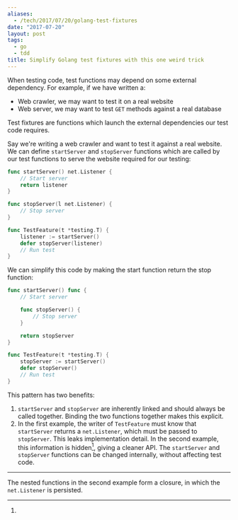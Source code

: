 ```yaml
---
aliases:
  - /tech/2017/07/20/golang-test-fixtures
date: "2017-07-20"
layout: post
tags:
  - go
  - tdd
title: Simplify Golang test fixtures with this one weird trick
---
```


When testing code, test functions may depend on some external dependency. For
example, if we have written a:

- Web crawler, we may want to test it on a real website
- Web server, we may want to test `GET` methods against a real database

Test fixtures are functions which launch the external dependencies our test code
requires.

Say we're writing a web crawler and want to test it against a real website. We
can define `startServer` and `stopServer` functions which are called by our test
functions to serve the website required for our testing:

```go
func startServer() net.Listener {
    // Start server
    return listener
}

func stopServer(l net.Listener) {
    // Stop server
}

func TestFeature(t *testing.T) {
    listener := startServer()
    defer stopServer(listener)
    // Run test
}
```

We can simplify this code by making the start function return the stop function:

```go
func startServer() func {
    // Start server

    func stopServer() {
        // Stop server
    }

    return stopServer
}

func TestFeature(t *testing.T) {
    stopServer := startServer()
    defer stopServer()
    // Run test
}
```

This pattern has two benefits:

1. `startServer` and `stopServer` are inherently linked and should always be
   called together. Binding the two functions together makes this explicit.
2. In the first example, the writer of `TestFeature` must know that
   `startServer` returns a `net.Listener`, which must be passed to `stopServer`.
   This leaks implementation detail. In the second example, this information is
   hidden[^1], giving a cleaner API. The `startServer` and `stopServer`
   functions can be changed internally, without affecting test code.

---

[^1]:

  The nested functions in the second example form a closure, in which the
  `net.Listener` is persisted.
